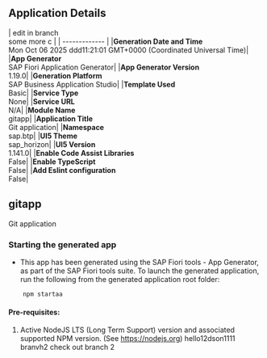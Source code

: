 ## Application Details
|  edit in branch   
some more c          |
| ------------- |
|**Generation Date and Time**<br>Mon Oct 06 2025 ddd11:21:01 GMT+0000 (Coordinated Universal Time)|
|**App Generator**<br>SAP Fiori Application Generator|
|**App Generator Version**<br>1.19.0|
|**Generation Platform**<br>SAP Business Application Studio|
|**Template Used**<br>Basic|
|**Service Type**<br>None|
|**Service URL**<br>N/A|
|**Module Name**<br>gitapp|
|**Application Title**<br>Git application|
|**Namespace**<br>sap.btp|
|**UI5 Theme**<br>sap_horizon|
|**UI5 Version**<br>1.141.0|
|**Enable Code Assist Libraries**<br>False|
|**Enable TypeScript**<br>False|
|**Add Eslint configuration**<br>False|

## gitapp

Git application

### Starting the generated app

-   This app has been generated using the SAP Fiori tools - App Generator, as part of the SAP Fiori tools suite.  To launch the generated application, run the following from the generated application root folder:

```
    npm startaa
```

#### Pre-requisites:

1. Active NodeJS LTS (Long Term Support) version and associated supported NPM version.  (See https://nodejs.org) hello12dson1111 branvh2
check out branch 2



